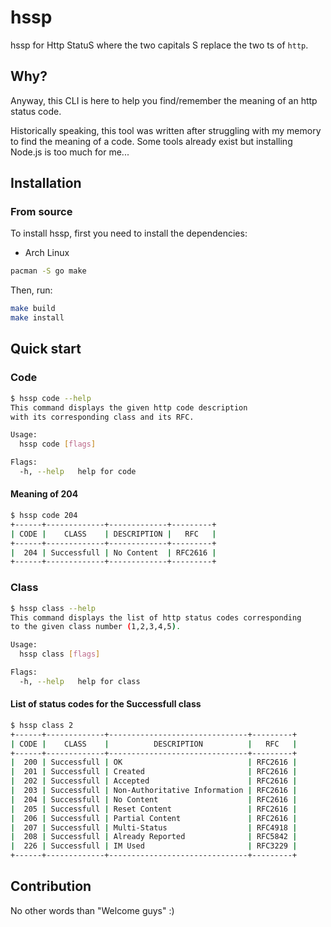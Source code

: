 # hssp
hssp for Http StatuS where the two capitals S replace the two ts of `http`.

## Why?
Anyway, this CLI is here to help you find/remember the meaning of an http status code.

Historically speaking, this tool was written after struggling with my memory to find the meaning of a code.
Some tools already exist but installing Node.js is too much for me...

## Installation
### From source
To install hssp, first you need to install the dependencies:

* Arch Linux  
```bash
pacman -S go make
```

Then, run:
```bash
make build
make install
```

## Quick start
### Code
```bash
$ hssp code --help
This command displays the given http code description 
with its corresponding class and its RFC.

Usage:
  hssp code [flags]

Flags:
  -h, --help   help for code
```
#### Meaning of 204
```bash
$ hssp code 204
+------+-------------+-------------+---------+
| CODE |    CLASS    | DESCRIPTION |   RFC   |
+------+-------------+-------------+---------+
|  204 | Successfull | No Content  | RFC2616 |
+------+-------------+-------------+---------+
```

### Class
```bash
$ hssp class --help
This command displays the list of http status codes corresponding
to the given class number (1,2,3,4,5).

Usage:
  hssp class [flags]

Flags:
  -h, --help   help for class
```
#### List of status codes for the Successfull class
```bash
$ hssp class 2
+------+-------------+-------------------------------+---------+
| CODE |    CLASS    |          DESCRIPTION          |   RFC   |
+------+-------------+-------------------------------+---------+
|  200 | Successfull | OK                            | RFC2616 |
|  201 | Successfull | Created                       | RFC2616 |
|  202 | Successfull | Accepted                      | RFC2616 |
|  203 | Successfull | Non-Authoritative Information | RFC2616 |
|  204 | Successfull | No Content                    | RFC2616 |
|  205 | Successfull | Reset Content                 | RFC2616 |
|  206 | Successfull | Partial Content               | RFC2616 |
|  207 | Successfull | Multi-Status                  | RFC4918 |
|  208 | Successfull | Already Reported              | RFC5842 |
|  226 | Successfull | IM Used                       | RFC3229 |
+------+-------------+-------------------------------+---------+
```

## Contribution
No other words than "Welcome guys" :)
